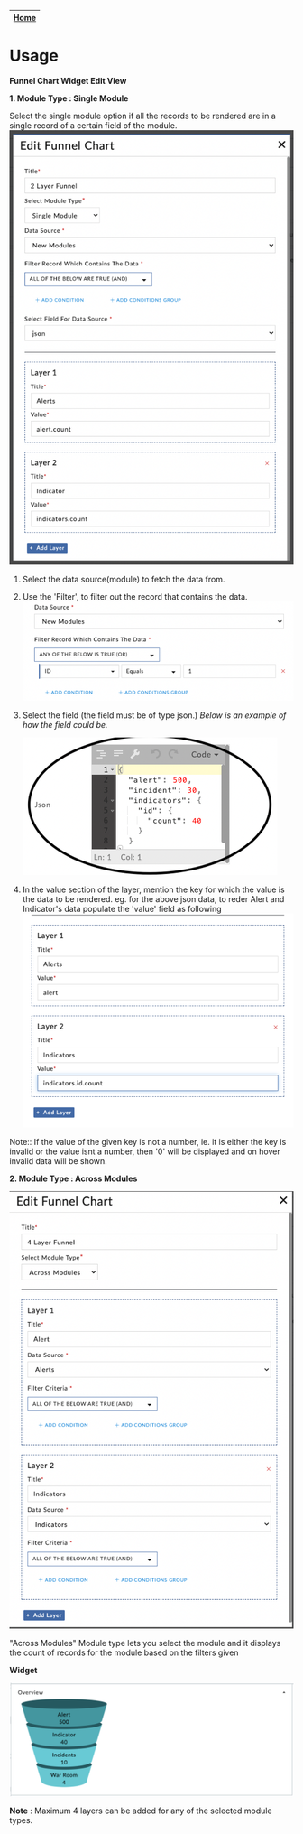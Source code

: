 | [Home](../README.md) |
|--------------------------------------------|

# Usage

**Funnel Chart Widget Edit View**

**1. Module Type : Single Module**

Select the single module option if all the records to be rendered are in a single record of a certain field of the module.
![](./media/custom-module.png)

1. Select the data source(module) to fetch the data from.
2. Use the 'Filter', to filter out the record that contains the data.  
![](./media/filter-for-single-module.png)
3. Select the field (the field must be of type json.)
    *Below is an example of how the field could be.*

    ![](./media/custom-module-field.png)

4. In the value section of the layer, mention the key for which the value is the data to be rendered. 
    eg. for the above json data, to reder Alert and Indicator's data populate the 'value' field as following
    ![](./media/custom-module-layer.png)

Note:: If the value of the given key is not a number, ie. it is either the key is invalid or the value isnt a number, then '0' will be displayed and on hover invalid data will be shown.


**2. Module Type : Across Modules**

![](./media/fsr-modules.png)

"Across Modules" Module type lets you select the module and it displays the count of records for the module based on the filters given


**Widget**

![](./media/funnel.png)


**Note** : Maximum 4 layers can be added for any of the selected module types.